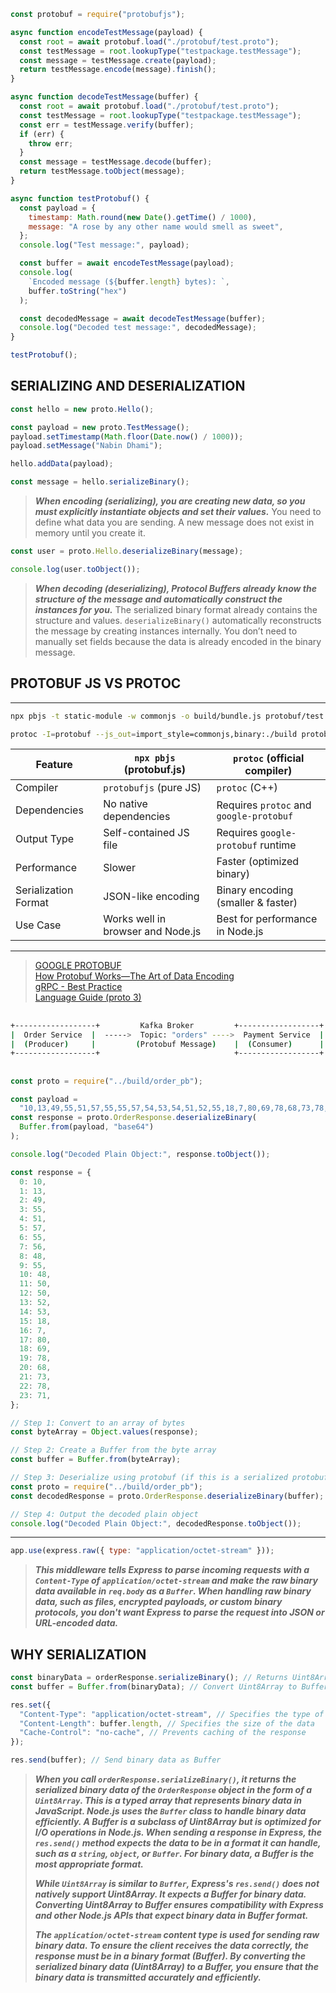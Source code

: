 ```js
const protobuf = require("protobufjs");

async function encodeTestMessage(payload) {
  const root = await protobuf.load("./protobuf/test.proto");
  const testMessage = root.lookupType("testpackage.testMessage");
  const message = testMessage.create(payload);
  return testMessage.encode(message).finish();
}

async function decodeTestMessage(buffer) {
  const root = await protobuf.load("./protobuf/test.proto");
  const testMessage = root.lookupType("testpackage.testMessage");
  const err = testMessage.verify(buffer);
  if (err) {
    throw err;
  }
  const message = testMessage.decode(buffer);
  return testMessage.toObject(message);
}

async function testProtobuf() {
  const payload = {
    timestamp: Math.round(new Date().getTime() / 1000),
    message: "A rose by any other name would smell as sweet",
  };
  console.log("Test message:", payload);

  const buffer = await encodeTestMessage(payload);
  console.log(
    `Encoded message (${buffer.length} bytes): `,
    buffer.toString("hex")
  );

  const decodedMessage = await decodeTestMessage(buffer);
  console.log("Decoded test message:", decodedMessage);
}

testProtobuf();
```

## SERIALIZING AND DESERIALIZATION

```js
const hello = new proto.Hello();

const payload = new proto.TestMessage();
payload.setTimestamp(Math.floor(Date.now() / 1000));
payload.setMessage("Nabin Dhami");

hello.addData(payload);

const message = hello.serializeBinary();
```

> **_When encoding (serializing), you are creating new data, so you must explicitly instantiate objects and set their values._** You need to define what data you are sending. A new message does not exist in memory until you create it.

```js
const user = proto.Hello.deserializeBinary(message);

console.log(user.toObject());
```

> **_When decoding (deserializing), Protocol Buffers already know the structure of the message and automatically construct the instances for you._** The serialized binary format already contains the structure and values. `deserializeBinary()` automatically reconstructs the message by creating instances internally. You don’t need to manually set fields because the data is already encoded in the binary message.

## PROTOBUF JS VS PROTOC

---

```sh
npx pbjs -t static-module -w commonjs -o build/bundle.js protobuf/test.proto

protoc -I=protobuf --js_out=import_style=commonjs,binary:./build protobuf/test.proto
```

| Feature              | `npx pbjs` (protobuf.js)          | `protoc` (official compiler)            |
| -------------------- | --------------------------------- | --------------------------------------- |
| Compiler             | `protobufjs` (pure JS)            | `protoc` (C++)                          |
| Dependencies         | No native dependencies            | Requires `protoc` and `google-protobuf` |
| Output Type          | Self-contained JS file            | Requires `google-protobuf` runtime      |
| Performance          | Slower                            | Faster (optimized binary)               |
| Serialization Format | JSON-like encoding                | Binary encoding (smaller & faster)      |
| Use Case             | Works well in browser and Node.js | Best for performance in Node.js         |

---

> [GOOGLE PROTOBUF](https://www.npmjs.com/package/google-protobuf)  
> [How Protobuf Works—The Art of Data Encoding](https://victoriametrics.com/blog/go-protobuf/)  
> [gRPC - Best Practice](https://kreya.app/blog/grpc-best-practices/)  
> [Language Guide (proto 3)](https://protobuf.dev/programming-guides/proto3/)

##

```sh
+------------------+         Kafka Broker         +------------------+
|  Order Service  |  ----->  Topic: "orders" ---->  Payment Service  |
|  (Producer)     |         (Protobuf Message)    |  (Consumer)      |
+------------------+                              +------------------+
```

##

```js
const proto = require("../build/order_pb");

const payload =
  "10,13,49,55,51,57,55,55,57,54,53,54,51,52,55,18,7,80,69,78,68,73,78,71";
const response = proto.OrderResponse.deserializeBinary(
  Buffer.from(payload, "base64")
);

console.log("Decoded Plain Object:", response.toObject());
```

```js
const response = {
  0: 10,
  1: 13,
  2: 49,
  3: 55,
  4: 51,
  5: 57,
  6: 55,
  7: 56,
  8: 48,
  9: 55,
  10: 48,
  11: 50,
  12: 50,
  13: 52,
  14: 53,
  15: 18,
  16: 7,
  17: 80,
  18: 69,
  19: 78,
  20: 68,
  21: 73,
  22: 78,
  23: 71,
};

// Step 1: Convert to an array of bytes
const byteArray = Object.values(response);

// Step 2: Create a Buffer from the byte array
const buffer = Buffer.from(byteArray);

// Step 3: Deserialize using protobuf (if this is a serialized protobuf response)
const proto = require("../build/order_pb");
const decodedResponse = proto.OrderResponse.deserializeBinary(buffer);

// Step 4: Output the decoded plain object
console.log("Decoded Plain Object:", decodedResponse.toObject());
```

---

```js
app.use(express.raw({ type: "application/octet-stream" }));
```

> **_This middleware tells Express to parse incoming requests with a `Content-Type` of `application/octet-stream` and make the raw binary data available in `req.body` as a `Buffer`. When handling raw binary data, such as files, encrypted payloads, or custom binary protocols, you don't want Express to parse the request into JSON or URL-encoded data._**

## WHY SERIALIZATION

```js
const binaryData = orderResponse.serializeBinary(); // Returns Uint8Array
const buffer = Buffer.from(binaryData); // Convert Uint8Array to Buffer

res.set({
  "Content-Type": "application/octet-stream", // Specifies the type of data
  "Content-Length": buffer.length, // Specifies the size of the data
  "Cache-Control": "no-cache", // Prevents caching of the response
});

res.send(buffer); // Send binary data as Buffer
```

> **_When you call `orderResponse.serializeBinary()`, it returns the serialized binary data of the `OrderResponse` object in the form of a `Uint8Array`. This is a typed array that represents binary data in JavaScript. Node.js uses the `Buffer` class to handle binary data efficiently. A Buffer is a subclass of Uint8Array but is optimized for I/O operations in Node.js. When sending a response in Express, the `res.send()` method expects the data to be in a format it can handle, such as a `string`, `object`, or `Buffer`. For binary data, a Buffer is the most appropriate format._**
>
> **_While `Uint8Array` is similar to `Buffer`, Express's `res.send()` does not natively support Uint8Array. It expects a Buffer for binary data. Converting Uint8Array to Buffer ensures compatibility with Express and other Node.js APIs that expect binary data in Buffer format._**
>
> **_The `application/octet-stream` content type is used for sending raw binary data. To ensure the client receives the data correctly, the response must be in a binary format (Buffer). By converting the serialized binary data (Uint8Array) to a Buffer, you ensure that the binary data is transmitted accurately and efficiently._**
